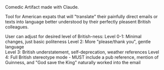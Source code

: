 Comedic Artifact made with Claude. 

Tool for American expats that will "translate" their painfully direct emails or texts into language better understood by their perfectly pleasent British colleagues. 

User can adjust for desired level of British-ness: 
Level 0-1: Minimal changes, just basic politeness
Level 2: More "please/thank you", gentle language  
Level 3: British understatement, self-deprecation, weather references
Level 4: Full British stereotype mode - MUST include a pub reference, mention of Guinness, and "God save the King" naturally worked into the email
